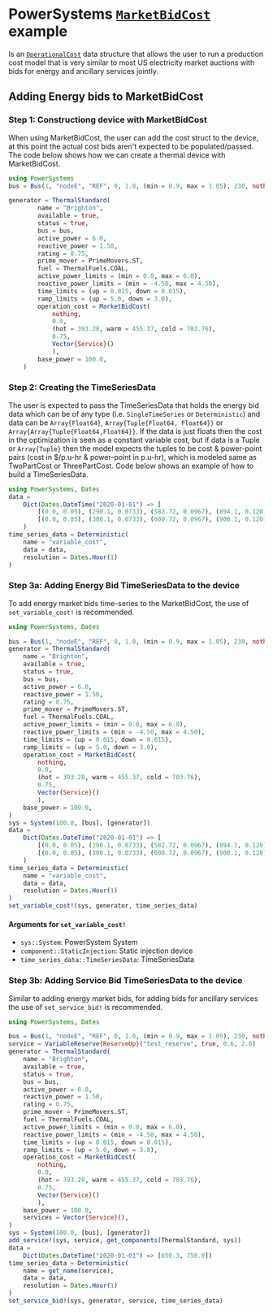 # PowerSystems [`MarketBidCost`](@ref) example

Is an [`OperationalCost`](@ref)  data structure that allows the user to run a production
cost model that is very similar to most US electricity market auctions with bids for energy
and ancillary services jointly.

## Adding Energy bids to MarketBidCost

### Step 1: Constructiong device with MarketBidCost

When using MarketBidCost, the user can add the cost struct to the device, at this point the actual
cost bids aren't expected to be populated/passed. The code below shows how we can create a
thermal device with MarketBidCost.

```julia
using PowerSystems
bus = Bus(1, "nodeE", "REF", 0, 1.0, (min = 0.9, max = 1.05), 230, nothing, nothing)

generator = ThermalStandard(
        name = "Brighton",
        available = true,
        status = true,
        bus = bus,
        active_power = 6.0,
        reactive_power = 1.50,
        rating = 0.75,
        prime_mover = PrimeMovers.ST,
        fuel = ThermalFuels.COAL,
        active_power_limits = (min = 0.0, max = 6.0),
        reactive_power_limits = (min = -4.50, max = 4.50),
        time_limits = (up = 0.015, down = 0.015),
        ramp_limits = (up = 5.0, down = 3.0),
        operation_cost = MarketBidCost(
            nothing,
            0.0,
            (hot = 393.28, warm = 455.37, cold = 703.76),
            0.75,
            Vector{Service}()
            ),
        base_power = 100.0,
    )

```

### Step 2: Creating the TimeSeriesData

The user is expected to pass the TimeSeriesData that holds the energy bid data which can be
of any type (i.e. `SingleTimeSeries` or `Deterministic`) and data can be `Array{Float64}`,
`Array{Tuple{Float64, Float64}}` or `Array{Array{Tuple{Float64,Float64}}`. If the data is
just floats then the cost in the optimization is seen as a constant variable cost, but if
data is a Tuple or `Array{Tuple}` then the model expects the tuples to be cost & power-point
pairs (cost in $/p.u-hr & power-point in p.u-hr), which is modeled same as TwoPartCost or
ThreePartCost. Code below shows an example of how to build a TimeSeriesData.

```julia
using PowerSystems, Dates
data =
    Dict(Dates.DateTime("2020-01-01") => [
        [(0.0, 0.05), (290.1, 0.0733), (582.72, 0.0967), (894.1, 0.120)],
        [(0.0, 0.05), (300.1, 0.0733), (600.72, 0.0967), (900.1, 0.120)],]
    )
time_series_data = Deterministic(
    name = "variable_cost",
    data = data,
    resolution = Dates.Hour(1)
)
```

### Step 3a: Adding Energy Bid TimeSeriesData to the device

To add energy market bids time-series to the MarketBidCost, the use of `set_variable_cost!` is recommended.

```julia
using PowerSystems, Dates

bus = Bus(1, "nodeE", "REF", 0, 1.0, (min = 0.9, max = 1.05), 230, nothing, nothing)
generator = ThermalStandard(
    name = "Brighton",
    available = true,
    status = true,
    bus = bus,
    active_power = 6.0,
    reactive_power = 1.50,
    rating = 0.75,
    prime_mover = PrimeMovers.ST,
    fuel = ThermalFuels.COAL,
    active_power_limits = (min = 0.0, max = 6.0),
    reactive_power_limits = (min = -4.50, max = 4.50),
    time_limits = (up = 0.015, down = 0.015),
    ramp_limits = (up = 5.0, down = 3.0),
    operation_cost = MarketBidCost(
        nothing,
        0.0,
        (hot = 393.28, warm = 455.37, cold = 703.76),
        0.75,
        Vector{Service}()
        ),
    base_power = 100.0,
)
sys = System(100.0, [bus], [generator])
data =
    Dict(Dates.DateTime("2020-01-01") => [
        [(0.0, 0.05), (290.1, 0.0733), (582.72, 0.0967), (894.1, 0.120)],
        [(0.0, 0.05), (300.1, 0.0733), (600.72, 0.0967), (900.1, 0.120)],]
    )
time_series_data = Deterministic(
    name = "variable_cost",
    data = data,
    resolution = Dates.Hour(1)
)
set_variable_cost!(sys, generator, time_series_data)
```

#### Arguments for `set_variable_cost!`

- `sys::System`: PowerSystem System
- `component::StaticInjection`: Static injection device
- `time_series_data::TimeSeriesData`: TimeSeriesData

### Step 3b: Adding Service Bid TimeSeriesData to the device

Similar to adding energy market bids,  for adding bids for ancillary services the use of
`set_service_bid!` is recommended.

```julia
using PowerSystems, Dates

bus = Bus(1, "nodeE", "REF", 0, 1.0, (min = 0.9, max = 1.05), 230, nothing, nothing)
service = VariableReserve{ReserveUp}("test_reserve", true, 0.6, 2.0)
generator = ThermalStandard(
    name = "Brighton",
    available = true,
    status = true,
    bus = bus,
    active_power = 6.0,
    reactive_power = 1.50,
    rating = 0.75,
    prime_mover = PrimeMovers.ST,
    fuel = ThermalFuels.COAL,
    active_power_limits = (min = 0.0, max = 6.0),
    reactive_power_limits = (min = -4.50, max = 4.50),
    time_limits = (up = 0.015, down = 0.015),
    ramp_limits = (up = 5.0, down = 3.0),
    operation_cost = MarketBidCost(
        nothing,
        0.0,
        (hot = 393.28, warm = 455.37, cold = 703.76),
        0.75,
        Vector{Service}()
        ),
    base_power = 100.0,
    services = Vector{Service}(),
)
sys = System(100.0, [bus], [generator])
add_service!(sys, service, get_components(ThermalStandard, sys))
data =
    Dict(Dates.DateTime("2020-01-01") => [650.3, 750.0])
time_series_data = Deterministic(
    name = get_name(service),
    data = data,
    resolution = Dates.Hour(1)
)
set_service_bid!(sys, generator, service, time_series_data)
```
